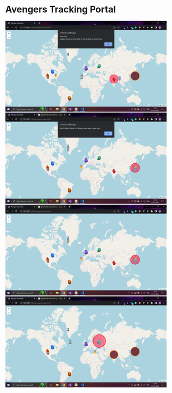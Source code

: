 # Avengers Tracking Portal

![snapshot](./snapshots/1.png)
![snapshot](./snapshots/2.png)
![snapshot](./snapshots/3.png)
![snapshot](./snapshots/4.png)
